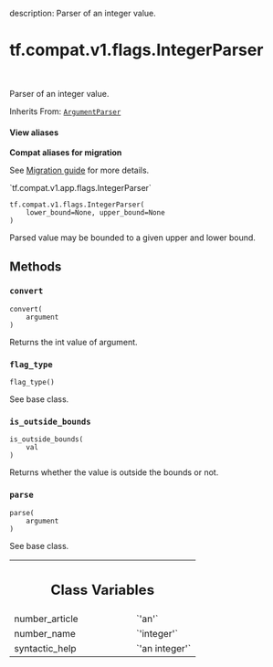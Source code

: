 description: Parser of an integer value.

<div itemscope itemtype="http://developers.google.com/ReferenceObject">
<meta itemprop="name" content="tf.compat.v1.flags.IntegerParser" />
<meta itemprop="path" content="Stable" />
<meta itemprop="property" content="__init__"/>
<meta itemprop="property" content="convert"/>
<meta itemprop="property" content="flag_type"/>
<meta itemprop="property" content="is_outside_bounds"/>
<meta itemprop="property" content="parse"/>
<meta itemprop="property" content="number_article"/>
<meta itemprop="property" content="number_name"/>
<meta itemprop="property" content="syntactic_help"/>
</div>

# tf.compat.v1.flags.IntegerParser

<!-- Insert buttons and diff -->

<table class="tfo-notebook-buttons tfo-api nocontent" align="left">

</table>



Parser of an integer value.

Inherits From: [`ArgumentParser`](../../../../tf/compat/v1/flags/ArgumentParser.md)

<section class="expandable">
  <h4 class="showalways">View aliases</h4>
  <p>
<b>Compat aliases for migration</b>
<p>See
<a href="https://www.tensorflow.org/guide/migrate">Migration guide</a> for
more details.</p>
<p>`tf.compat.v1.app.flags.IntegerParser`</p>
</p>
</section>

<pre class="devsite-click-to-copy prettyprint lang-py tfo-signature-link">
<code>tf.compat.v1.flags.IntegerParser(
    lower_bound=None, upper_bound=None
)
</code></pre>



<!-- Placeholder for "Used in" -->

Parsed value may be bounded to a given upper and lower bound.

## Methods

<h3 id="convert"><code>convert</code></h3>

<pre class="devsite-click-to-copy prettyprint lang-py tfo-signature-link">
<code>convert(
    argument
)
</code></pre>

Returns the int value of argument.


<h3 id="flag_type"><code>flag_type</code></h3>

<pre class="devsite-click-to-copy prettyprint lang-py tfo-signature-link">
<code>flag_type()
</code></pre>

See base class.


<h3 id="is_outside_bounds"><code>is_outside_bounds</code></h3>

<pre class="devsite-click-to-copy prettyprint lang-py tfo-signature-link">
<code>is_outside_bounds(
    val
)
</code></pre>

Returns whether the value is outside the bounds or not.


<h3 id="parse"><code>parse</code></h3>

<pre class="devsite-click-to-copy prettyprint lang-py tfo-signature-link">
<code>parse(
    argument
)
</code></pre>

See base class.






<!-- Tabular view -->
 <table class="responsive fixed orange">
<colgroup><col width="214px"><col></colgroup>
<tr><th colspan="2"><h2 class="add-link">Class Variables</h2></th></tr>

<tr>
<td>
number_article<a id="number_article"></a>
</td>
<td>
`'an'`
</td>
</tr><tr>
<td>
number_name<a id="number_name"></a>
</td>
<td>
`'integer'`
</td>
</tr><tr>
<td>
syntactic_help<a id="syntactic_help"></a>
</td>
<td>
`'an integer'`
</td>
</tr>
</table>

